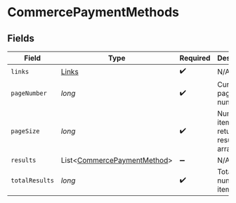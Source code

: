 # CommercePaymentMethods


## Fields

| Field                                                                       | Type                                                                        | Required                                                                    | Description                                                                 |
| --------------------------------------------------------------------------- | --------------------------------------------------------------------------- | --------------------------------------------------------------------------- | --------------------------------------------------------------------------- |
| `links`                                                                     | [Links](../../models/shared/Links.md)                                       | :heavy_check_mark:                                                          | N/A                                                                         |
| `pageNumber`                                                                | *long*                                                                      | :heavy_check_mark:                                                          | Current page number.                                                        |
| `pageSize`                                                                  | *long*                                                                      | :heavy_check_mark:                                                          | Number of items to return in results array.                                 |
| `results`                                                                   | List<[CommercePaymentMethod](../../models/shared/CommercePaymentMethod.md)> | :heavy_minus_sign:                                                          | N/A                                                                         |
| `totalResults`                                                              | *long*                                                                      | :heavy_check_mark:                                                          | Total number of items.                                                      |